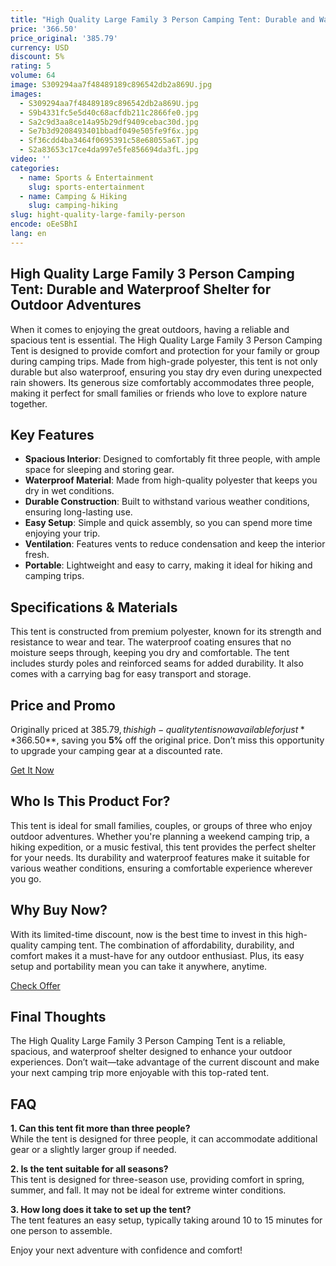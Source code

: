 ```yaml
---
title: "High Quality Large Family 3 Person Camping Tent: Durable and Waterproof Shelter for Outdoor Adventures"
price: '366.50'
price_original: '385.79'
currency: USD
discount: 5%
rating: 5
volume: 64
image: S309294aa7f48489189c896542db2a869U.jpg
images:
  - S309294aa7f48489189c896542db2a869U.jpg
  - S9b4331fc5e5d40c68acfdb211c2866fe0.jpg
  - Sa2c9d3aa8ce14a95b29df9409cebac30d.jpg
  - Se7b3d9208493401bbadf049e505fe9f6x.jpg
  - Sf36cdd4ba3464f0695391c58e68055a6T.jpg
  - S2a83653c17ce4da997e5fe856694da3fL.jpg
video: ''
categories:
  - name: Sports & Entertainment
    slug: sports-entertainment
  - name: Camping & Hiking
    slug: camping-hiking
slug: hight-quality-large-family-person
encode: oEeSBhI
lang: en
---
```


## High Quality Large Family 3 Person Camping Tent: Durable and Waterproof Shelter for Outdoor Adventures

When it comes to enjoying the great outdoors, having a reliable and spacious tent is essential. The High Quality Large Family 3 Person Camping Tent is designed to provide comfort and protection for your family or group during camping trips. Made from high-grade polyester, this tent is not only durable but also waterproof, ensuring you stay dry even during unexpected rain showers. Its generous size comfortably accommodates three people, making it perfect for small families or friends who love to explore nature together.

## Key Features

- **Spacious Interior**: Designed to comfortably fit three people, with ample space for sleeping and storing gear.
- **Waterproof Material**: Made from high-quality polyester that keeps you dry in wet conditions.
- **Durable Construction**: Built to withstand various weather conditions, ensuring long-lasting use.
- **Easy Setup**: Simple and quick assembly, so you can spend more time enjoying your trip.
- **Ventilation**: Features vents to reduce condensation and keep the interior fresh.
- **Portable**: Lightweight and easy to carry, making it ideal for hiking and camping trips.

## Specifications & Materials

This tent is constructed from premium polyester, known for its strength and resistance to wear and tear. The waterproof coating ensures that no moisture seeps through, keeping you dry and comfortable. The tent includes sturdy poles and reinforced seams for added durability. It also comes with a carrying bag for easy transport and storage.

## Price and Promo

Originally priced at $385.79, this high-quality tent is now available for just **$366.50**, saving you **5%** off the original price. Don’t miss this opportunity to upgrade your camping gear at a discounted rate.

<div class="flex justify-center my-2">
  <a href="https://buy.csgad.com/oEeSBhI" rel="nofollow sponsored" target="_blank" class="py-2 px-4 rounded-md text-white font-semibold bg-gradient-to-r from-[#f73c22] to-[#ff7b48]">Get It Now</a>
</div>

## Who Is This Product For?

This tent is ideal for small families, couples, or groups of three who enjoy outdoor adventures. Whether you're planning a weekend camping trip, a hiking expedition, or a music festival, this tent provides the perfect shelter for your needs. Its durability and waterproof features make it suitable for various weather conditions, ensuring a comfortable experience wherever you go.

## Why Buy Now?

With its limited-time discount, now is the best time to invest in this high-quality camping tent. The combination of affordability, durability, and comfort makes it a must-have for any outdoor enthusiast. Plus, its easy setup and portability mean you can take it anywhere, anytime.

<div class="flex justify-center my-2">
  <a href="https://buy.csgad.com/oEeSBhI" rel="nofollow sponsored" target="_blank" class="py-2 px-4 rounded-md text-white font-semibold bg-gradient-to-r from-[#f73c22] to-[#ff7b48]">Check Offer</a>
</div>

## Final Thoughts

The High Quality Large Family 3 Person Camping Tent is a reliable, spacious, and waterproof shelter designed to enhance your outdoor experiences. Don’t wait—take advantage of the current discount and make your next camping trip more enjoyable with this top-rated tent.

## FAQ

**1. Can this tent fit more than three people?**  
While the tent is designed for three people, it can accommodate additional gear or a slightly larger group if needed.  

**2. Is the tent suitable for all seasons?**  
This tent is designed for three-season use, providing comfort in spring, summer, and fall. It may not be ideal for extreme winter conditions.  

**3. How long does it take to set up the tent?**  
The tent features an easy setup, typically taking around 10 to 15 minutes for one person to assemble.  

Enjoy your next adventure with confidence and comfort!